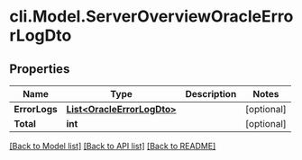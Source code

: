 # cli.Model.ServerOverviewOracleErrorLogDto

## Properties

Name | Type | Description | Notes
------------ | ------------- | ------------- | -------------
**ErrorLogs** | [**List&lt;OracleErrorLogDto&gt;**](OracleErrorLogDto.md) |  | [optional] 
**Total** | **int** |  | [optional] 

[[Back to Model list]](../README.md#documentation-for-models) [[Back to API list]](../README.md#documentation-for-api-endpoints) [[Back to README]](../README.md)


